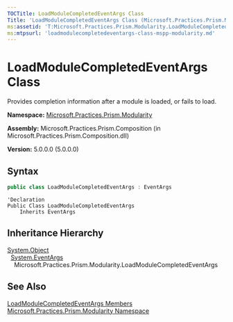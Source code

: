 ```yaml
---
TOCTitle: LoadModuleCompletedEventArgs Class
Title: 'LoadModuleCompletedEventArgs Class (Microsoft.Practices.Prism.Modularity)'
ms:assetid: 'T:Microsoft.Practices.Prism.Modularity.LoadModuleCompletedEventArgs'
ms:mtpsurl: 'loadmodulecompletedeventargs-class-mspp-modularity.md'
---
```


# LoadModuleCompletedEventArgs Class

Provides completion information after a module is loaded, or fails to load.

**Namespace:** [Microsoft.Practices.Prism.Modularity](/patterns-practices/reference/mspp-modularity-namespace)

**Assembly:** Microsoft.Practices.Prism.Composition (in Microsoft.Practices.Prism.Composition.dll)

**Version:** 5.0.0.0 (5.0.0.0)

## Syntax

```C#
public class LoadModuleCompletedEventArgs : EventArgs
```

```VB
'Declaration
Public Class LoadModuleCompletedEventArgs
	Inherits EventArgs
```

## Inheritance Hierarchy

[System.Object](http://msdn.microsoft.com/en-us/library/e5kfa45b)  
  [System.EventArgs](http://msdn.microsoft.com/en-us/library/118wxtk3)  
    Microsoft.Practices.Prism.Modularity.LoadModuleCompletedEventArgs

## See Also

[LoadModuleCompletedEventArgs Members](/patterns-practices/reference/loadmodulecompletedeventargs-members-mspp-modularity)<br/>
[Microsoft.Practices.Prism.Modularity Namespace](/patterns-practices/reference/mspp-modularity-namespace)